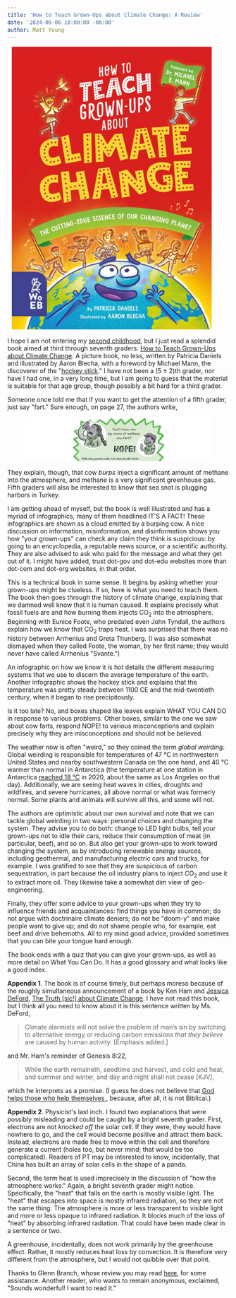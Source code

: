 ```yaml
---
title: 'How to Teach Grown-Ups about Climate Change: A Review'
date: '2024-06-06 10:00:00 -06:00'
author: Matt Young
---
```


<figure class="on-the-left-side" style="margin-top: 10px; margin-right: 40px; margin-bottom: 10px; margin-left: 10px;">
<img src="/uploads/2024/HT_Teach_Grownups_Cover.jpg" alt="Book cover"/>
<figcaption><a href=""></a>
</figcaption>
</figure>

I hope I am not entering my <a href="https://en.wikipedia.org/wiki/Second_childhood">second childhood</a>, but I just read a splendid book aimed at third through seventh graders: <a href="https://www.amazon.com/Teach-Grown-Ups-About-Climate-Change/dp/1804660310">How to Teach Grown-Ups about Climate Change</a>. A picture book, no less, written by Patricia Daniels and illustrated by Aaron Blecha, with a foreword by Michael Mann, the discoverer of the "<a href="https://en.wikipedia.org/wiki/Hockey_stick_graph_(global_temperature)">hockey stick</a>." I have not been a (5&nbsp;±&nbsp;2)th grader, nor have I had one, in a very long time, but I am going to guess that the material is suitable for that age group, though possibly a bit hard for a third grader.

Someone once told me that if you want to get the attention of a fifth grader, just say "fart." Sure enough, on page 27, the authors write,

<!--more-->

<figure>
<img src="/uploads/2024/Cow_Farts.jpg" alt="Infographic"/>
<figcaption><a href=""></a>
</figcaption>
</figure>
 
They explain, though, that cow <i>burps</i> inject a significant amount of methane into the atmosphere, and methane is a very significant greenhouse gas. Fifth graders will also be interested to know that sea snot is plugging harbors in Turkey.

I am getting ahead of myself, but the book is well illustrated and has a myriad of infographics, many of them headlined IT'S A FACT! These infographics are shown as a cloud emitted by a burping cow. A nice discussion on information, misinformation, and disinformation shows you how "your grown-ups" can check any claim they think is suspicious: by going to an encyclopedia, a reputable news source, or a scientific authority. They are also advised to ask who paid for the message and what they get out of it. I might have added, trust dot-gov and dot-edu websites more than dot-com and dot-org websites, in that order.

This is a technical book in some sense. It begins by asking whether your grown-ups might be clueless. If so, here is what you need to teach them. The book then goes through the history of climate change, explaining that we damned well know that it is human caused. It explains precisely what fossil fuels are and how burning them injects CO<sub>2</sub> into the atmosphere. Beginning with Eunice Foote, who predated even John Tyndall, the authors explain how we know that CO<sub>2</sub> traps heat. I was surprised that there was no history between Arrhenius and Greta Thunberg. (I was also somewhat dismayed when they called Foote, the woman, by her first name; they would never have called Arrhenius "Svante.")

An infographic on how we know it is hot details the different measuring systems that we use to discern the average temperature of the earth. Another infographic shows the hockey stick and explains that the temperature was pretty steady between 1100&nbsp;CE and the mid-twentieth century, when it began to rise precipitously.

Is it too late? No, and boxes shaped like leaves explain WHAT YOU CAN DO in response to various problems. Other boxes, similar to the one we saw about cow farts, respond NOPE! to various misconceptions and explain precisely why they are misconceptions and should not be believed.

The weather now is often "weird," so they coined the term <i>global weirding</i>. Global weirding is responsible for temperatures of 47&nbsp;°C in northwestern United States and nearby southwestern Canada on the one hand, and 40&nbsp;°C warmer than normal in Antarctica (the temperature at one station in Antarctica <a href="https://earthobservatory.nasa.gov/images/146322/antarctica-melts-under-its-hottest-days-on-record">reached 18&nbsp;°C</a> in 2020, about the same as Los Angeles on that day). Additionally, we are seeing heat waves in cities, droughts and wildfires, and severe hurricanes, all above normal or what was formerly normal. Some plants and animals will survive all this, and some will not.

The authors are optimistic about our own survival and note that we can tackle global weirding in two ways: personal choices and changing the system. They advise you to do both: change to LED light bulbs, tell your grown-ups not to idle their cars, reduce their consumption of meat (in particular, beef), and so on. But also get your grown-ups to work toward changing the system, as by introducing renewable energy sources, including geothermal, and manufacturing electric cars and trucks, for example. I was gratified to see that they are suspicious of carbon sequestration, in part because the oil industry plans to inject CO<sub>2</sub> and use it to extract more oil. They likewise take a somewhat dim view of geo-engineering.

Finally, they offer some advice to your grown-ups when they try to influence friends and acquaintances: find things you have in common; do not argue with doctrinaire climate deniers; do not be "doom-y" and make people want to give up; and do not shame people who, for example, eat beef and drive behemoths. All to my mind good advice, provided sometimes that you can bite your tongue hard enough.

The book ends with a quiz that you can give your grown-ups, as well as more detail on What You Can Do. It has a good glossary and what looks like a good index.



<strong>Appendix 1</strong>. The book is of course timely, but perhaps moreso because of the roughly simultaneous announcement of a book by Ken Ham and <a href="https://answersingenesis.org/bios/jessica-deford/">Jessica DeFord</a>, <a href="https://answersingenesis.org/blogs/ken-ham/2024/05/25/truth-about-climate-change/">The Truth [sic!] about Climate Change</a>. I have not read this book, but I think all you need to know about it is this sentence written by Ms. DeFord,

<blockquote> Climate alarmists will not solve the problem of man’s sin by switching to alternative energy or reducing carbon emissions <i>that they believe</i> are caused by human activity. [Emphasis added.]</blockquote>

and Mr. Ham's reminder of Genesis 8:22, 

<blockquote>While the earth remaineth, seedtime and harvest, and cold and heat, and summer and winter, and day and night shall not cease [KJV],</blockquote>

which he interprets as a promise. (I guess he does not believe that <a href="https://en.wikipedia.org/wiki/God_helps_those_who_help_themselves"> God helps those who help themselves </a>, because, after all, it is not Biblical.)

<strong>Appendix 2</strong>. Physicist's last inch. I found two explanations that were possibly misleading and could be caught by a bright seventh grader. First, electrons are not <i>knocked off</i> the solar cell. If they were, they would have nowhere to go, and the cell would become positive and attract them back. Instead, electrons are made free to move within the cell and therefore generate a current (holes too, but never mind; that would be too complicated). Readers of PT may be interested to know, incidentally, that China has built an array of solar cells in the shape of a panda.

Second, the term heat is used imprecisely in the discussion of "how the atmosphere works." Again, a bright seventh grader might notice. Specifically, the "heat" that falls on the earth is mostly visible light. The "heat" that escapes into space is mostly infrared radiation, so they are not the same thing. The atmosphere is more or less transparent to visible light and more or less opaque to infrared radiation. It blocks much of the loss of "heat" by absorbing infrared radiation. That could have been made clear in a sentence or two.

A greenhouse, incidentally, does not work primarily by the greenhouse effect. Rather, it mostly reduces heat loss by convection. It is therefore very different from the atmosphere, but I would not quibble over that point.

Thanks to Glenn Branch, whose review you may read <a href="https://ncse.ngo/review-how-teach-grown-ups-about-climate-change">here</a>, for some assistance. Another reader, who wants to remain anonymous, exclaimed, "Sounds wonderful! I want to read it." 

